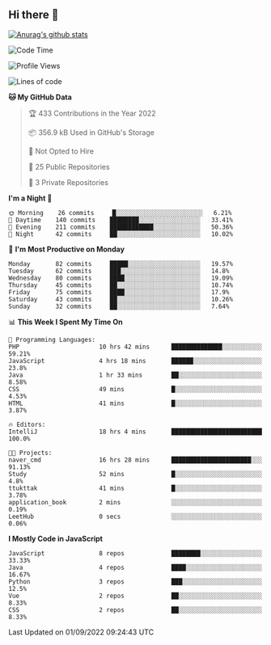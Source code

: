 ## Hi there 👋

[![Anurag's github stats](https://github-readme-stats.vercel.app/api?username=Songwonseok)](https://github.com/anuraghazra/github-readme-stats)



<!--START_SECTION:waka-->
![Code Time](http://img.shields.io/badge/Code%20Time-1%2C738%20hrs%2049%20mins-blue)

![Profile Views](http://img.shields.io/badge/Profile%20Views-0-blue)

![Lines of code](https://img.shields.io/badge/From%20Hello%20World%20I%27ve%20Written-3%20Million%20lines%20of%20code-blue)

**🐱 My GitHub Data** 

> 🏆 433 Contributions in the Year 2022
 > 
> 📦 356.9 kB Used in GitHub's Storage 
 > 
> 🚫 Not Opted to Hire
 > 
> 📜 25 Public Repositories 
 > 
> 🔑 3 Private Repositories  
 > 
**I'm a Night 🦉** 

```text
🌞 Morning    26 commits     █░░░░░░░░░░░░░░░░░░░░░░░░   6.21% 
🌆 Daytime    140 commits    ████████░░░░░░░░░░░░░░░░░   33.41% 
🌃 Evening    211 commits    ████████████░░░░░░░░░░░░░   50.36% 
🌙 Night      42 commits     ██░░░░░░░░░░░░░░░░░░░░░░░   10.02%

```
📅 **I'm Most Productive on Monday** 

```text
Monday       82 commits     █████░░░░░░░░░░░░░░░░░░░░   19.57% 
Tuesday      62 commits     ███░░░░░░░░░░░░░░░░░░░░░░   14.8% 
Wednesday    80 commits     ████░░░░░░░░░░░░░░░░░░░░░   19.09% 
Thursday     45 commits     ██░░░░░░░░░░░░░░░░░░░░░░░   10.74% 
Friday       75 commits     ████░░░░░░░░░░░░░░░░░░░░░   17.9% 
Saturday     43 commits     ██░░░░░░░░░░░░░░░░░░░░░░░   10.26% 
Sunday       32 commits     ██░░░░░░░░░░░░░░░░░░░░░░░   7.64%

```


📊 **This Week I Spent My Time On** 

```text
💬 Programming Languages: 
PHP                      10 hrs 42 mins      ██████████████░░░░░░░░░░░   59.21% 
JavaScript               4 hrs 18 mins       ██████░░░░░░░░░░░░░░░░░░░   23.8% 
Java                     1 hr 33 mins        ██░░░░░░░░░░░░░░░░░░░░░░░   8.58% 
CSS                      49 mins             █░░░░░░░░░░░░░░░░░░░░░░░░   4.53% 
HTML                     41 mins             █░░░░░░░░░░░░░░░░░░░░░░░░   3.87%

🔥 Editors: 
IntelliJ                 18 hrs 4 mins       █████████████████████████   100.0%

🐱‍💻 Projects: 
naver_cmd                16 hrs 28 mins      ██████████████████████░░░   91.13% 
Study                    52 mins             █░░░░░░░░░░░░░░░░░░░░░░░░   4.8% 
ttukttak                 41 mins             █░░░░░░░░░░░░░░░░░░░░░░░░   3.78% 
application_book         2 mins              ░░░░░░░░░░░░░░░░░░░░░░░░░   0.19% 
LeetHub                  0 secs              ░░░░░░░░░░░░░░░░░░░░░░░░░   0.06%

```

**I Mostly Code in JavaScript** 

```text
JavaScript               8 repos             ████████░░░░░░░░░░░░░░░░░   33.33% 
Java                     4 repos             ████░░░░░░░░░░░░░░░░░░░░░   16.67% 
Python                   3 repos             ███░░░░░░░░░░░░░░░░░░░░░░   12.5% 
Vue                      2 repos             ██░░░░░░░░░░░░░░░░░░░░░░░   8.33% 
CSS                      2 repos             ██░░░░░░░░░░░░░░░░░░░░░░░   8.33%

```



 Last Updated on 01/09/2022 09:24:43 UTC
<!--END_SECTION:waka-->
